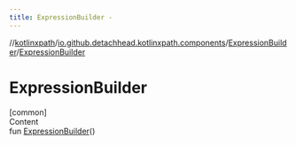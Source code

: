 ```yaml
---
title: ExpressionBuilder -
---
```

//[kotlinxpath](../../index.md)/[io.github.detachhead.kotlinxpath.components](../index.md)/[ExpressionBuilder](index.md)/[ExpressionBuilder](-expression-builder.md)



# ExpressionBuilder  
[common]  
Content  
fun [ExpressionBuilder](-expression-builder.md)()  



